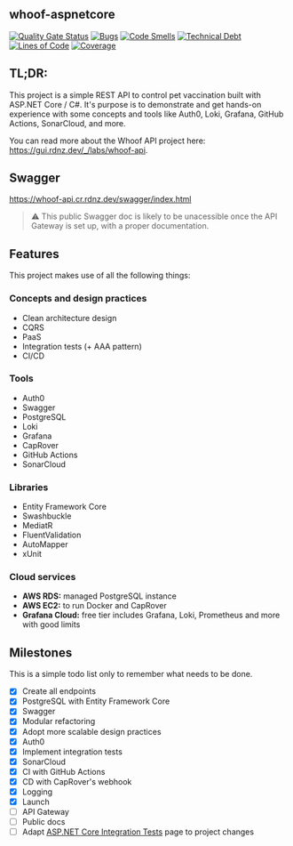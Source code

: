 whoof-aspnetcore
---

[![Quality Gate Status](https://sonarcloud.io/api/project_badges/measure?project=graduenz_whoof-aspnetcore&metric=alert_status)](https://sonarcloud.io/summary/new_code?id=graduenz_whoof-aspnetcore)
[![Bugs](https://sonarcloud.io/api/project_badges/measure?project=graduenz_whoof-aspnetcore&metric=bugs)](https://sonarcloud.io/summary/new_code?id=graduenz_whoof-aspnetcore)
[![Code Smells](https://sonarcloud.io/api/project_badges/measure?project=graduenz_whoof-aspnetcore&metric=code_smells)](https://sonarcloud.io/summary/new_code?id=graduenz_whoof-aspnetcore)
[![Technical Debt](https://sonarcloud.io/api/project_badges/measure?project=graduenz_whoof-aspnetcore&metric=sqale_index)](https://sonarcloud.io/summary/new_code?id=graduenz_whoof-aspnetcore)
[![Lines of Code](https://sonarcloud.io/api/project_badges/measure?project=graduenz_whoof-aspnetcore&metric=ncloc)](https://sonarcloud.io/summary/new_code?id=graduenz_whoof-aspnetcore)
[![Coverage](https://sonarcloud.io/api/project_badges/measure?project=graduenz_whoof-aspnetcore&metric=coverage)](https://sonarcloud.io/summary/new_code?id=graduenz_whoof-aspnetcore)

<!-- ![Whoof Logo](docs/logo_dark.png#gh-dark-mode-only)
![Whoof Logo](docs/logo_light.png#gh-light-mode-only) -->

## TL;DR:

This project is a simple REST API to control pet vaccination built with ASP.NET Core / C#. It's purpose is to demonstrate and get hands-on experience with some concepts and tools like Auth0, Loki, Grafana, GitHub Actions, SonarCloud, and more.

You can read more about the Whoof API project here: https://gui.rdnz.dev/_/labs/whoof-api.

## Swagger

https://whoof-api.cr.rdnz.dev/swagger/index.html

> ⚠️ This public Swagger doc is likely to be unacessible once the API Gateway is set up, with a proper documentation.

## Features

This project makes use of all the following things:

### Concepts and design practices
- Clean architecture design
- CQRS
- PaaS
- Integration tests (+ AAA pattern)
- CI/CD

### Tools
- Auth0
- Swagger
- PostgreSQL
- Loki
- Grafana
- CapRover
- GitHub Actions
- SonarCloud

### Libraries
- Entity Framework Core
- Swashbuckle
- MediatR
- FluentValidation
- AutoMapper
- xUnit

### Cloud services
- **AWS RDS:** managed PostgreSQL instance
- **AWS EC2:** to run Docker and CapRover
- **Grafana Cloud:** free tier includes Grafana, Loki, Prometheus and more with good limits

## Milestones

This is a simple todo list only to remember what needs to be done.

- [x] Create all endpoints
- [x] PostgreSQL with Entity Framework Core
- [x] Swagger
- [x] Modular refactoring
- [x] Adopt more scalable design practices
- [x] Auth0
- [x] Implement integration tests
- [x] SonarCloud
- [x] CI with GitHub Actions
- [x] CD with CapRover's webhook
- [x] Logging
- [x] Launch
- [ ] API Gateway
- [ ] Public docs
- [ ] Adapt [ASP.NET Core Integration Tests](https://gui.rdnz.dev/_/.net-engineering/asp.net-core-integration-tests) page to project changes
